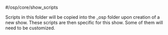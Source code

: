 #/osp/core/show_scripts

Scripts in this folder will be copied into the _osp folder upon creation of a new show. These scripts are then specific for this show. Some of them will need to be customized.
